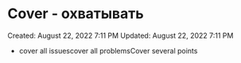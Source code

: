 # Cover - охватывать

Created: August 22, 2022 7:11 PM
Updated: August 22, 2022 7:11 PM

- cover all issuescover all problemsCover several points